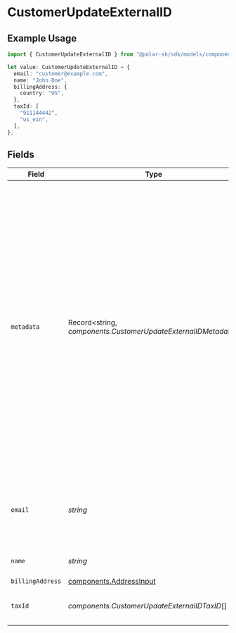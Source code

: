 # CustomerUpdateExternalID

## Example Usage

```typescript
import { CustomerUpdateExternalID } from "@polar-sh/sdk/models/components/customerupdateexternalid.js";

let value: CustomerUpdateExternalID = {
  email: "customer@example.com",
  name: "John Doe",
  billingAddress: {
    country: "US",
  },
  taxId: [
    "911144442",
    "us_ein",
  ],
};
```

## Fields

| Field                                                                                                                                                                                                                                                                                                                  | Type                                                                                                                                                                                                                                                                                                                   | Required                                                                                                                                                                                                                                                                                                               | Description                                                                                                                                                                                                                                                                                                            | Example                                                                                                                                                                                                                                                                                                                |
| ---------------------------------------------------------------------------------------------------------------------------------------------------------------------------------------------------------------------------------------------------------------------------------------------------------------------- | ---------------------------------------------------------------------------------------------------------------------------------------------------------------------------------------------------------------------------------------------------------------------------------------------------------------------- | ---------------------------------------------------------------------------------------------------------------------------------------------------------------------------------------------------------------------------------------------------------------------------------------------------------------------- | ---------------------------------------------------------------------------------------------------------------------------------------------------------------------------------------------------------------------------------------------------------------------------------------------------------------------- | ---------------------------------------------------------------------------------------------------------------------------------------------------------------------------------------------------------------------------------------------------------------------------------------------------------------------- |
| `metadata`                                                                                                                                                                                                                                                                                                             | Record<string, *components.CustomerUpdateExternalIDMetadata*>                                                                                                                                                                                                                                                          | :heavy_minus_sign:                                                                                                                                                                                                                                                                                                     | Key-value object allowing you to store additional information.<br/><br/>The key must be a string with a maximum length of **40 characters**.<br/>The value must be either:<br/><br/>* A string with a maximum length of **500 characters**<br/>* An integer<br/>* A floating-point number<br/>* A boolean<br/><br/>You can store up to **50 key-value pairs**. |                                                                                                                                                                                                                                                                                                                        |
| `email`                                                                                                                                                                                                                                                                                                                | *string*                                                                                                                                                                                                                                                                                                               | :heavy_minus_sign:                                                                                                                                                                                                                                                                                                     | The email address of the customer. This must be unique within the organization.                                                                                                                                                                                                                                        | customer@example.com                                                                                                                                                                                                                                                                                                   |
| `name`                                                                                                                                                                                                                                                                                                                 | *string*                                                                                                                                                                                                                                                                                                               | :heavy_minus_sign:                                                                                                                                                                                                                                                                                                     | The name of the customer.                                                                                                                                                                                                                                                                                              | John Doe                                                                                                                                                                                                                                                                                                               |
| `billingAddress`                                                                                                                                                                                                                                                                                                       | [components.AddressInput](../../models/components/addressinput.md)                                                                                                                                                                                                                                                     | :heavy_minus_sign:                                                                                                                                                                                                                                                                                                     | N/A                                                                                                                                                                                                                                                                                                                    |                                                                                                                                                                                                                                                                                                                        |
| `taxId`                                                                                                                                                                                                                                                                                                                | *components.CustomerUpdateExternalIDTaxID*[]                                                                                                                                                                                                                                                                           | :heavy_minus_sign:                                                                                                                                                                                                                                                                                                     | N/A                                                                                                                                                                                                                                                                                                                    | [<br/>"911144442",<br/>"us_ein"<br/>]                                                                                                                                                                                                                                                                                  |